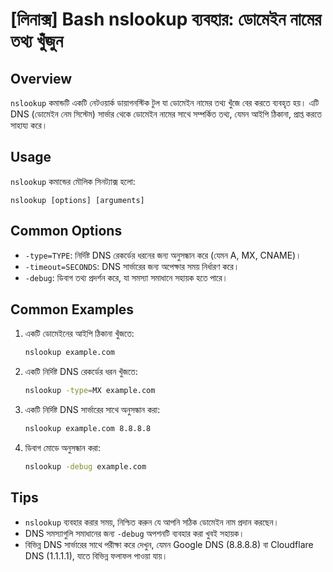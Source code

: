 # [লিনাক্স] Bash nslookup ব্যবহার: ডোমেইন নামের তথ্য খুঁজুন

## Overview
`nslookup` কমান্ডটি একটি নেটওয়ার্ক ডায়াগনস্টিক টুল যা ডোমেইন নামের তথ্য খুঁজে বের করতে ব্যবহৃত হয়। এটি DNS (ডোমেইন নেম সিস্টেম) সার্ভার থেকে ডোমেইন নামের সাথে সম্পর্কিত তথ্য, যেমন আইপি ঠিকানা, প্রাপ্ত করতে সাহায্য করে।

## Usage
`nslookup` কমান্ডের মৌলিক সিনট্যাক্স হলো:
```
nslookup [options] [arguments]
```

## Common Options
- `-type=TYPE`: নির্দিষ্ট DNS রেকর্ডের ধরনের জন্য অনুসন্ধান করে (যেমন A, MX, CNAME)।
- `-timeout=SECONDS`: DNS সার্ভারের জন্য অপেক্ষার সময় নির্ধারণ করে।
- `-debug`: ডিবাগ তথ্য প্রদর্শন করে, যা সমস্যা সমাধানে সহায়ক হতে পারে।

## Common Examples
1. একটি ডোমেইনের আইপি ঠিকানা খুঁজতে:
   ```bash
   nslookup example.com
   ```

2. একটি নির্দিষ্ট DNS রেকর্ডের ধরন খুঁজতে:
   ```bash
   nslookup -type=MX example.com
   ```

3. একটি নির্দিষ্ট DNS সার্ভারের সাথে অনুসন্ধান করা:
   ```bash
   nslookup example.com 8.8.8.8
   ```

4. ডিবাগ মোডে অনুসন্ধান করা:
   ```bash
   nslookup -debug example.com
   ```

## Tips
- `nslookup` ব্যবহার করার সময়, নিশ্চিত করুন যে আপনি সঠিক ডোমেইন নাম প্রদান করছেন।
- DNS সমস্যাগুলি সমাধানের জন্য `-debug` অপশনটি ব্যবহার করা খুবই সহায়ক।
- বিভিন্ন DNS সার্ভারের সাথে পরীক্ষা করে দেখুন, যেমন Google DNS (8.8.8.8) বা Cloudflare DNS (1.1.1.1), যাতে বিভিন্ন ফলাফল পাওয়া যায়।